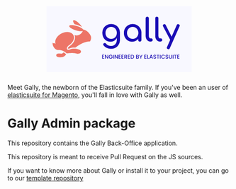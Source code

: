 <h1 align="center"><a href="https://elasticsuite.io"><img src="https://raw.githubusercontent.com/Elastic-Suite/gally/main/static/logo-gally.png" alt="Gally, engineered by Elasticsuite"/></a></h1>

Meet Gally, the newborn of the Elasticsuite family. If you've been an user of [elasticsuite for Magento](https://github.com/Smile-SA/elasticsuite/), you'll fall in love with Gally as well.

# Gally Admin package

This repository contains the Gally Back-Office application.

This repository is meant to receive Pull Request on the JS sources.

If you want to know more about Gally or install it to your project, you can go to our [template repository](https://github.com/Elastic-Suite/gally)
